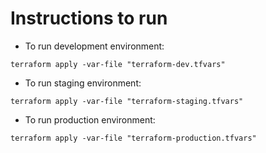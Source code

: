 
# Instructions to run

* To run development environment:

```
terraform apply -var-file "terraform-dev.tfvars"
```

* To run staging environment:

```
terraform apply -var-file "terraform-staging.tfvars"
```

* To run production environment:

```
terraform apply -var-file "terraform-production.tfvars"
```
